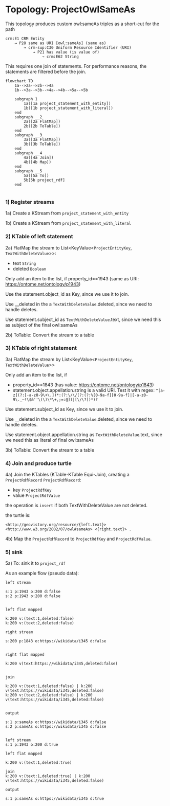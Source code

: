 # Topology: ProjectOwlSameAs

This topology produces custom owl:sameAs triples as a short-cut for the path

```
crm:E1 CRM Entity 
    → P28 same as URI [owl:sameAs] (same as) 
        → crm-sup:C30 Uniform Resource Identifier (URI)
            → P21 has value (is value of) 
                → crm:E62 String
```

This requires one join of statements. For performance reasons, the statements are
filtered before the join.

```mermaid
flowchart TD
    1a-->2a-->2b-->4a
    1b-->3a-->3b-->4a-->4b-->5a-->5b
 
    subgraph 1
        1a([1a project_statement_with_entity])
        1b([1b project_statement_with_literal])
    end
    subgraph __2
        2a([2a FlatMap])
        2b([2b ToTable])
    end   
    subgraph __3
        3a([3a FlatMap])
        3b([3b ToTable])
    end   
    subgraph __4
        4a([4a Join])
        4b([4b Map])
    end          
    subgraph __5
        5a([5a To])
        5b[5b project_rdf]
    end
    
```

### 1) Register streams
1a) Create a KStream from `project_statement_with_entity`

1b) Create a KStream from `project_statement_with_literal`

### 2) KTable of left statement

2a) FlatMap the stream to List<KeyValue<`ProjectEntityKey`, `TextWithDeleteValue`>>:
- text `String`
- deleted `Boolean`

Only add an item to the list, if property_id==1943 (same as URI: https://ontome.net/ontology/p1943)

Use the statement.object_id as Key, since we use it to join.

Use __deleted in the a `TextWithDeleteValue`.deleted, since we need to handle deletes.

Use statement.subject_id as `TextWithDeleteValue`.text, since we need this as subject of the final owl:sameAs

2b) ToTable: Convert the stream to a table

### 3) KTable of right statement
3a) FlatMap the stream by List<KeyValue<`ProjectEntityKey`, `TextWithDeleteValue`>>


Only add an item to the list, if
- property_id==1843 (has value: https://ontome.net/ontology/p1843)
- statement.object.appellation.string is a valid URI. Test it with regex: `^[a-z](?:[-a-z0-9\+\.])*:(?:\/\/(?:(?:%[0-9a-f][0-9a-f]|[-a-z0-9\._~!\$&''\(\)\*\+,;=:@])|[\/\?])*)?`

Use statement.subject_id as Key, since we use it to join.

Use __deleted in the a `TextWithDeleteValue`.deleted, since we need to handle deletes.

Use statement.object.appellation.string as `TextWithDeleteValue`.text, since we need this as literal of final owl:sameAs

3b) ToTable: Convert the stream to a table

### 4) Join and produce turtle

4a) Join the KTables (KTable-KTable Equi-Join), creating a `ProjectRdfRecord`
`ProjectRdfRecord`:
- key `ProjectRdfKey`
- value `ProjectRdfValue`

the operation is `insert` if both TextWithDeleteValue are not deleted.

the turtle is:
```
<http://geovistory.org/resource/{left.text}> <http://www.w3.org/2002/07/owl#sameAs> <{right.text}> .
```

4b) Map the `ProjectRdfRecord` to `ProjectRdfKey` and `ProjectRdfValue`.

### 5) sink

5a) To: sink it to `project_rdf`

As an example flow (pseudo data):
```
left stream

s:1 p:1943 o:200 d:false
s:2 p:1943 o:200 d:false


left flat mapped

k:200 v:(text:1,deleted:false)
k:200 v:(text:2,deleted:false)

right stream

s:200 p:1843 o:https://wikidata/i345 d:false


right flat mapped

k:200 v(text:https://wikidata/i345,deleted:false)


join

k:200 v:(text:1,deleted:false) | k:200 v(text:https://wikidata/i345,deleted:false)
k:200 v:(text:2,deleted:false) | k:200 v(text:https://wikidata/i345,deleted:false)


output

s:1 p:sameAs o:https://wikidata/i345 d:false
s:2 p:sameAs o:https://wikidata/i345 d:false


left stream
s:1 p:1943 o:200 d:true

left flat mapped

k:200 v:(text:1,deleted:true)

join
k:200 v:(text:1,deleted:true) | k:200 v(text:https://wikidata/i345,deleted:false)

output

s:1 p:sameAs o:https://wikidata/i345 d:true
```